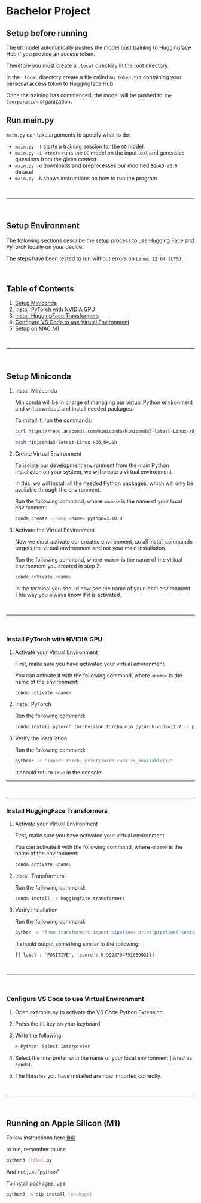# Bachelor Project

## Setup before running

The `QG` model automatically pushes the model post training to Huggingface Hub if you provide an access token.

Therefore you must create a `.local` directory in the root directory.

In the `.local` directory create a file called `hg_token.txt` containing your personal access token to Huggingface Hub.

Once the training has commenced, the model will be pushed to `The Coorporation` organization.

## Run main.py

`main.py` can take arguments to specify what to do:

* `main.py -t` starts a training session for the `QG` model.
* `main.py -i <text>` runs the `QG` model on the input text and generates questions from the given context.
* `main.py -d` downloads and preprocesses our modified `SQuAD V2.0` dataset
* `main.py -h` shows instructions on how to run the program

</br>

---

</br>

## Setup Environment

The following sections describe the setup process to use Hugging Face and PyTorch locally on your device.

The steps have been tested to run without errors on `Linux 22.04 (LTS)`.

</br>

## Table of Contents

1. [Setup Miniconda](#setup-miniconda)
2. [Install PyTorch with NVIDIA GPU](#install-pytorch-with-nvidia-gpu)
3. [Install HuggingFace Transformers](#install-huggingface-transformers)
4. [Configure VS Code to use Virtual Environment](#configure-vs-code-to-use-virtual-environment)
5. [Setup on MAC M1](#running-on-apple-silicon-m1)

</br>

---

</br>

## Setup Miniconda

1. Install Miniconda

   Miniconda will be in charge of managing our virtual Python environment and will download and install needed packages.

   To install it, run the commands:

   ```bash
   curl https://repo.anaconda.com/miniconda/Miniconda3-latest-Linux-x86_64.sh -o Miniconda3-latest-Linux-x86_64.sh

   bash Miniconda3-latest-Linux-x86_64.sh
   ```

2. Create Virtual Environment

   To isolate our development environment from the main Python installation on your system, we will create a virtual environment.

   In this, we will install all the needed Python packages, which will only be available through the environment.

   Run the following command, where `<name>` is the name of your local environment:

   ```bash
   conda create --name <name> python=3.10.9
   ```

3. Activate the Virtual Environment

   Now we must activate our created environment, so all install commands targets the virtual environment and not your main installation.

   Run the following command, where `<name>` is the name of the virtual environment you created in step 2.

   ```bash
   conda activate <name>
   ```

   In the terminal you should now see the name of your local environment. This way you always know if it is activated.

</br>

---

</br>

### Install PyTorch with NVIDIA GPU

1. Activate your Virtual Environment

   First, make sure you have activated your virtual environment.

   You can activate it with the following command, where `<name>` is the name of the environment:

   ```bash
   conda activate <name>
   ```

2. Install PyTorch

   Run the following command:

   ```bash
   conda install pytorch torchvision torchaudio pytorch-cuda=11.7 -c pytorch -c nvidia
   ```

3. Verify the installation

   Run the following command:

   ```bash
   python3 -c "import torch; print(torch.cuda.is_available())"
   ```

   It should return `True` in the console!

---

</br>

---

### Install HuggingFace Transformers

1. Activate your Virtual Environment

   First, make sure you have activated your virtual environment.

   You can activate it with the following command, where `<name>` is the name of the environment:

   ```bash
   conda activate <name>
   ```

2. Install Transformers

   Run the following command:

   ```bash
   conda install -c huggingface transformers
   ```

3. Verify installation

   Run the following command:

   ```bash
   python -c "from transformers import pipeline; print(pipeline('sentiment-analysis')('we love you'))"
   ```

   It should output something similar to the following:

   ```txt
   [{'label': 'POSITIVE', 'score': 0.9998704791069031}]
   ```

</br>

---

</br>

### Configure VS Code to use Virtual Environment

1. Open example.py to activate the VS Code Python Extension.
2. Press the `F1` key on your keyboard
3. Write the following:

   ```txt
   > Python: Select Interpreter
   ```

4. Select the interpreter with the name of your local environment (listed as `conda`).
5. The libraries you have installed are now imported correctly.

</br>

---

</br>

## Running on Apple Silicon (M1)

Follow instructions here [link](https://www.youtube.com/watch?v=17gDhXU55oU)

to run, remember to use

```bash
python3 [file].py
```

And not just "python"

To install packages, use

```bash
python3 -m pip install [package]
```

